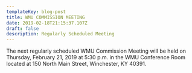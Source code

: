 ```yaml
---
templateKey: blog-post
title: WMU COMMISSION MEETING
date: 2019-02-18T21:15:37.107Z
draft: false
description: Regularly Scheduled Meeting
---
```

The next regularly scheduled WMU Commission Meeting will be held on Thursday, February 21, 2019 at 5:30 p.m. in the WMU Conference Room located at 150 North Main Street, Winchester, KY 40391.
